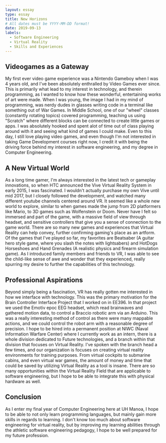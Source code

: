```yaml
---
layout: essay
type: essay
title: New Horizons
# All dates must be YYYY-MM-DD format!
date: 2019-09-13
labels:
  - Software Engineering
  - Virtual Reality
  - Skills and Experiences
---
```


## Videogames as a Gateway
My first ever video game experience was a Nintendo Gameboy when I was 4 years old, and I've been absolutely enthralled by Video Games ever since. This is primarily what lead to my interest in technology, and therein programming, as I wanted to know how these wonderful, entertaining works of art were made. When I was young, the image I had in my mind of programming, was nerdy dudes in glasses writing code in a terminal like something out of War Games. In Middle School, one of our "wheel" classes (constantly rotating topics) covered programming, teaching us using "Scratch" where different blocks can be connected to create little games or apps. I was absolutely hooked and spent alot of time out of class playing around with it and seeing what kind of games I could make. Even to this day, I still love playing video games, and even though I'm not interested in taking Game Development courses right now, I credit it with being the driving force behind my interest in software engineering, and my degree in Computer Engineering. 

## A New Virtual World
As a long time gamer, I'm always interested in the latest tech or gameplay innovations, so when HTC announced the Vive Virtual Reality System in early 2015, I was fascinated. I wouldn't actually purchase my own Vive until mid 2017, but I closely followed the development, and watched many different youtube channels centered around VR. It seemed like a whole new world to explore, similar to when games made the jump from 2D platformers like Mario, to 3D games such as Wolfenstein or Doom. Never have I felt so immersed and part of the game, with a massive field of view through headset, and sensitive controllers that give you a sense of connection to the game world. There are so many new games and experiences that Virtual Reality can help convey, further confirming gaming's place as an artform. Of the games that I've played so far, my favorites are Beatsaber (A guitar hero style game, where you slash the notes with lightsabers) and HotDogs Horseshoes and Hand Grenades (A realistic physics and firearm simulation game). As I introduced family members and friends to VR, I was able to see the child-like sense of awe and wonder that they experienced, really spurring my desire to further the capabilities of this technology.

## Professional Aspirations
Beyond simply being a fascination, VR has really gotten me interested in how we interface with technology. This was the primary motivation for the Brain Controller Interface Project that I worked on in EE396. In that project we used the Emotiv epoc EEG headset, which read brainwaves and gathered motion data, to control a Braccio robotic arm via an Arduino. This was a really interesting method of control as there were many mappable actions, and we could control the robot arm with a reasonable degree of precision. I hope to be hired into a permanent position at NIWC (Naval Information Warfare Center) where I currently work as an intern, there is a whole division dedicated to Future technologies, and a branch within that division that focuses on Virtual Reality. I've spoken with the branch head a few times, and our organization is focuses on creating virtual reality environments for training purposes. From virtual cockpits to submarine cabins, and even virtual war games, the amount of money and time that could be saved by utilizing Virtual Reality as a tool is insane. There are so many opportunities  within the Virtual Reality Field that are applicable to software engineering, but I hope to be able to integrate this with physical hardware as well.

## Conclusion
As I enter my final year of Computer Engineering here at UH Manoa, I hope to be able to not only learn programming languages, but mainly gain more skills in regards to learning. I don't know too much about software engineering for virtual reality, but by improving my learning abilities through the athletic software engineering pedagogy, I hope to be well prepared for my future profession.
